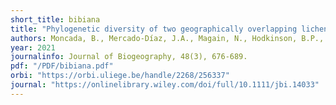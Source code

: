 ```yaml
---
short_title: bibiana
title: "Phylogenetic diversity of two geographically overlapping lichens: isolation by distance, environment, or fragmentation?"
authors: Moncada, B., Mercado‐Díaz, J.A., Magain, N., Hodkinson, B.P., Smith, C.W., Bungartz, F., Pérez‐Pérez, R.E., Gumboski, E., Sérusiaux, E., Lumbsch, H.T. & Lücking, R.
year: 2021
journalinfo: Journal of Biogeography, 48(3), 676-689.
pdf: "/PDF/bibiana.pdf"
orbi: "https://orbi.uliege.be/handle/2268/256337"
journal: "https://onlinelibrary.wiley.com/doi/full/10.1111/jbi.14033"
---
```


 